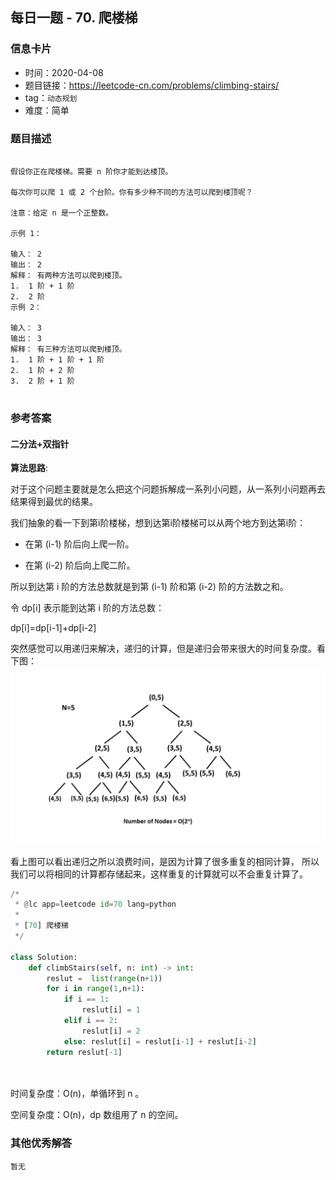 ## 每日一题 - 70. 爬楼梯

### 信息卡片

- 时间：2020-04-08
- 题目链接：https://leetcode-cn.com/problems/climbing-stairs/
- tag：`动态规划`
- 难度：简单

### 题目描述

```

假设你正在爬楼梯。需要 n 阶你才能到达楼顶。

每次你可以爬 1 或 2 个台阶。你有多少种不同的方法可以爬到楼顶呢？

注意：给定 n 是一个正整数。

示例 1：

输入： 2
输出： 2
解释： 有两种方法可以爬到楼顶。
1.  1 阶 + 1 阶
2.  2 阶
示例 2：

输入： 3
输出： 3
解释： 有三种方法可以爬到楼顶。
1.  1 阶 + 1 阶 + 1 阶
2.  1 阶 + 2 阶
3.  2 阶 + 1 阶


```

### 参考答案

#### 二分法+双指针

**算法思路**:

对于这个问题主要就是怎么把这个问题拆解成一系列小问题，从一系列小问题再去
结果得到最优的结果。

我们抽象的看一下到第i阶楼梯，想到达第i阶楼梯可以从两个地方到达第i阶：

- 在第 (i-1) 阶后向上爬一阶。

- 在第 (i-2) 阶后向上爬二阶。

所以到达第 i 阶的方法总数就是到第 (i-1) 阶和第 (i-2) 阶的方法数之和。

令 dp[i] 表示能到达第 i 阶的方法总数：

dp[i]=dp[i-1]+dp[i-2]



突然感觉可以用递归来解决，递归的计算，但是递归会带来很大的时间复杂度。看下图：
![](../image/4-8.jpg)

看上图可以看出递归之所以浪费时间，是因为计算了很多重复的相同计算，
所以我们可以将相同的计算都存储起来，这样重复的计算就可以不会重复计算了。



```python
/*
 * @lc app=leetcode id=70 lang=python
 *
 * [70] 爬楼梯
 */

class Solution:
    def climbStairs(self, n: int) -> int:
        reslut =  list(range(n+1))
        for i in range(1,n+1):
            if i == 1:
                reslut[i] = 1
            elif i == 2:
                reslut[i] = 2
            else: reslut[i] = reslut[i-1] + reslut[i-2]
        return reslut[-1]
		
		
```

时间复杂度：O(n)，单循环到 n 。

空间复杂度：O(n)，dp 数组用了 n 的空间。


### 其他优秀解答

```
暂无
```



